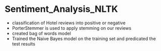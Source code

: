 # Sentiment_Analysis_NLTK
- classification of Hotel reviews into positive or negative
- PorterStemmer is used to apply stemming on our reviews
- created bag of words model
- Trained the Naive Bayes model on the training set and predicated the test results
